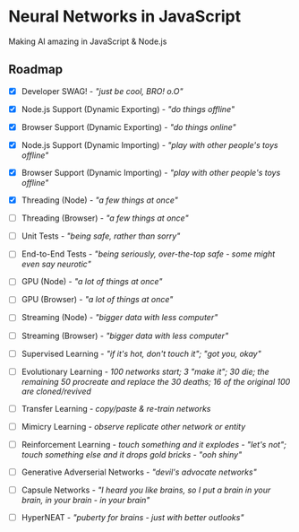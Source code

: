 # Neural Networks in JavaScript

Making AI amazing in JavaScript & Node.js

## Roadmap

* [x] Developer SWAG! - _"just be cool, BRO! o.O"_

* [x] Node.js Support (Dynamic Exporting) - _"do things offline"_
* [x] Browser Support (Dynamic Exporting) - _"do things online"_

* [x] Node.js Support (Dynamic Importing) - _"play with other people's toys offline"_
* [x] Browser Support (Dynamic Importing) - _"play with other people's toys offline"_


* [x] Threading (Node) - _"a few things at once"_
* [ ] Threading (Browser) - _"a few things at once"_

* [ ] Unit Tests - _"being safe, rather than sorry"_
* [ ] End-to-End Tests - _"being seriously, over-the-top safe - some might even say neurotic"_

* [ ] GPU (Node) - _"a lot of things at once"_
* [ ] GPU (Browser) - _"a lot of things at once"_
* [ ] Streaming (Node) - _"bigger data with less computer"_
* [ ] Streaming (Browser) - _"bigger data with less computer"_ 

* [ ] Supervised Learning - _"if it's hot, don't touch it"; "got you, okay"_
* [ ] Evolutionary Learning - _100 networks start; 3 "make it"; 30 die; the remaining 50 procreate and replace the 30 deaths; 16 of the original 100 are cloned/revived_
* [ ] Transfer Learning - _copy/paste & re-train networks_
* [ ] Mimicry Learning - _observe replicate other network or entity_
* [ ] Reinforcement Learning - _touch something and it explodes - "let's not"; touch something else and it drops gold bricks - "ooh shiny"_

* [ ] Generative Adverserial Networks - _"devil's advocate networks"_
* [ ] Capsule Networks - _"I heard you like brains, so I put a brain in your brain, in your brain - in your brain"_
* [ ] HyperNEAT - _"puberty for brains - just with better outlooks"_
